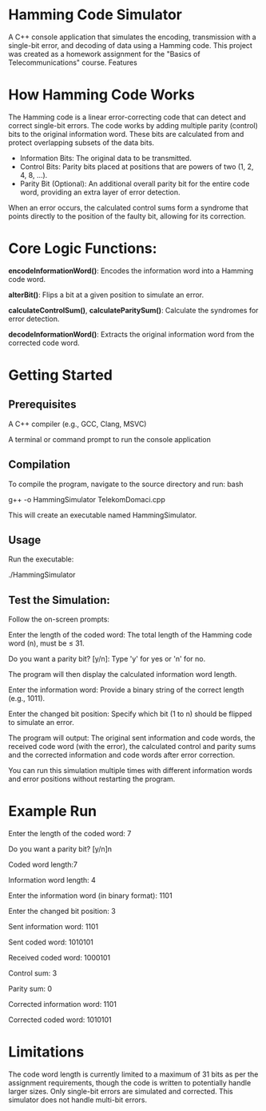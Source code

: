 # Hamming Code Simulator

A C++ console application that simulates the encoding, transmission with a single-bit error, and decoding of data using a Hamming code. This project was created as a homework assignment for the "Basics of Telecommunications" course.
Features

# How Hamming Code Works

The Hamming code is a linear error-correcting code that can detect and correct single-bit errors. The code works by adding multiple parity (control) bits to the original information word. 
These bits are calculated from and protect overlapping subsets of the data bits.
 - Information Bits: The original data to be transmitted.
 - Control Bits: Parity bits placed at positions that are powers of two (1, 2, 4, 8, ...).
 - Parity Bit (Optional): An additional overall parity bit for the entire code word, providing an extra layer of error detection.

When an error occurs, the calculated control sums form a syndrome that points directly to the position of the faulty bit, allowing for its correction.


# Core Logic Functions:

**encodeInformationWord()**: Encodes the information word into a Hamming code word.

**alterBit()**: Flips a bit at a given position to simulate an error.

**calculateControlSum()**, **calculateParitySum()**: Calculate the syndromes for error detection.

**decodeInformationWord()**: Extracts the original information word from the corrected code word.

# Getting Started
## Prerequisites

A C++ compiler (e.g., GCC, Clang, MSVC)

A terminal or command prompt to run the console application

## Compilation

To compile the program, navigate to the source directory and run:
bash

g++ -o HammingSimulator TelekomDomaci.cpp

This will create an executable named HammingSimulator.

## Usage

Run the executable:

./HammingSimulator

## Test the Simulation:

Follow the on-screen prompts:

Enter the length of the coded word: The total length of the Hamming code word (n), must be ≤ 31.

Do you want a parity bit? [y/n]: Type 'y' for yes or 'n' for no.

The program will then display the calculated information word length.

Enter the information word: Provide a binary string of the correct length (e.g., 1011).

Enter the changed bit position: Specify which bit (1 to n) should be flipped to simulate an error.

The program will output: The original sent information and code words, the received code word (with the error), the calculated control and parity sums and the corrected information and code words after error correction.

You can run this simulation multiple times with different information words and error positions without restarting the program.

# Example Run

Enter the length of the coded word: 7

Do you want a parity bit? [y/n]n

Coded word length:7

Information word length: 4


Enter the information word (in binary format): 1101

Enter the changed bit position: 3

Sent information word: 1101

Sent coded word: 1010101

Received coded word: 1000101

Control sum: 3

Parity sum: 0

Corrected information word: 1101

Corrected coded word: 1010101

# Limitations

The code word length is currently limited to a maximum of 31 bits as per the assignment requirements, though the code is written to potentially handle larger sizes.
Only single-bit errors are simulated and corrected. This simulator does not handle multi-bit errors.
